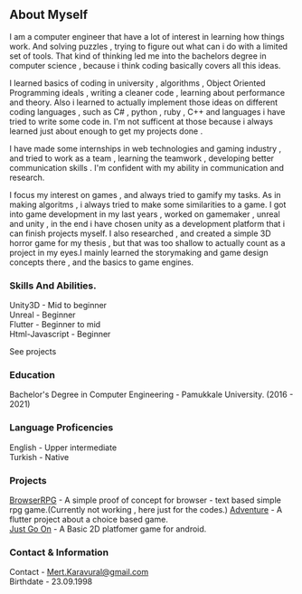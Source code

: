 ## About Myself

I am a computer engineer that have a lot of interest in learning how things work. And solving puzzles , trying to figure out what can i do with a limited set of tools. That kind of thinking led me into the bachelors degree in computer science , because i think coding basically covers all this ideas.   

I learned basics of coding in university , algorithms  , Object Oriented Programming ideals , writing a cleaner code , learning about performance and theory. Also i learned to actually implement those ideas on different coding languages , such as C# , python , ruby , C++ and languages i have tried to write some code in. I'm not sufficent at those because i always learned just about enough to get my projects done .   

I have made some internships in web technologies and gaming industry , and tried to work as a team , learning the teamwork , developing better communication skills . I'm confident with my ability in communication and research.   

I focus my interest on games , and always tried to gamify my tasks. As in making algoritms , i always tried to make some similarities to a game. I got into game development in my last years , worked on gamemaker , unreal and unity , in the end i have chosen unity as a development platform that i can finish projects myself. I also researched , and created a simple 3D horror game for my thesis , but that was too shallow to actually count as a project in my eyes.I mainly learned the storymaking and game design concepts there , and the basics to game engines.   

### Skills And Abilities.

Unity3D - Mid to beginner    
Unreal - Beginner    
Flutter - Beginner to mid    
Html-Javascript - Beginner    

See projects

### Education

Bachelor's Degree in Computer Engineering - Pamukkale University. (2016 - 2021)    

### Language Proficencies

English - Upper intermediate   
Turkish - Native

### Projects

[BrowserRPG](https://github.com/SnowyHit/BKFT-game "Show me the code") - A simple proof of concept for browser - text based simple rpg game.(Currently not working , here just for the codes.)
[Adventure](https://github.com/SnowyHit/Textbased "Show me the code") - A flutter project about a choice based game.   
[Just Go On](https://github.com/SnowyHit/Just-Go-On "Show me the code") - A Basic 2D platfomer game for android.     


### Contact & Information

Contact - Mert.Karavural@gmail.com    
Birthdate - 23.09.1998  


